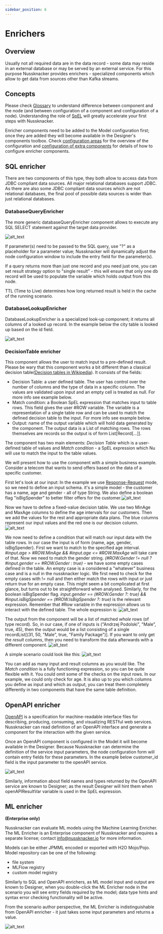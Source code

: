 ```yaml
---
sidebar_position: 6
---
```


# Enrichers

## Overview

Usually not all required data are in the data record - some data may reside in an external database or may be served by an external service. For this purpose Nussknacker provides enrichers - specialized components which allow to get data from sources other than Kafka streams.


## Concepts

Please check [Glossary](/about/GLOSSARY) to understand difference between component and the node (and between configuration of a component and configuration of a node). Understanding the role of [SpEL](/docs/scenarios_authoring/Intro#spel) will greatly accelerate your first steps with Nussknacker. 


Enricher components need to be added to the Model configuration first; once they are added they will become available in the Designer's components toolbox. Check [configuration areas](/docs/installation_configuration_guide/ModelConfiguration/#components-configuration) for the overview of the configuration and [configuration of extra components](../integration/OpenAPI.md) for details of how to configure enricher components.


## SQL enricher

There are two components of this type, they both allow to access data from JDBC compliant data sources. All major relational databases support JDBC. As there are also some JDBC compliant data sources which are not relational databases, the final pool of possible data sources is wider than just relational databases. 

### DatabaseQueryEnricher

The more generic databaseQueryEnricher component allows to execute any SQL SELECT statement against the target data provider. 

![alt_text](img/databaseQueryEnricher.png "databaseQuery Enricher")

If parameter(s) need to be passed to the SQL query, use "?" as a placeholder for a parameter value; Nussknacker will dynamically adjust the node configuration window to include the entry field for the parameter(s). 
   

If a query returns more than just one record and you need just one, you can set result strategy option to "single result" - this will ensure that only one db record will be used to populate the variable which holds output from this node. 


TTL (Time to Live) determines how long returned result is held in the cache of the running scenario. 

### DatabaseLookupEnricher

DatabaseLookupEnricher is a specialized look-up component; it returns all columns of a looked up record. In the example below the city table is looked up based on the id field. 

![alt_text](img/databaseLookupEnricher.png "databaseLookup Enricher")

### DecisionTable enricher

This component allows the user to match input to a pre-defined result. Please be wary that this component works a bit different than a classical decision table([Decision tables in Wikipedia](https://en.wikipedia.org/wiki/Decision_table)). It consists of the fields:

- Decision Table: a user defined table. The user has control over the number of columns and the type of data in a specific column. The values are validated upon input and an empty cell is treated as null. For more info see example below.
- Match condition: a Boolean SpEL expression that matches input to table rows. This field gives the user #ROW variable. The variable is a representation of a single table row and can be used to match the defined decision table to the input. For more info see example below.
- Output: name of the output variable which will hold data generated by the component. The output data is a List of matching rows. The rows themselves are records so the output is of form List[Record[...]].

The component has two main elements: _Decision Table_ which is a user-defined table of values and _Match condition_ - a SpEL expression which Nu will use to match the input to the table values.

We will present how to use the component with a simple business example. Consider a telecom that wants to send offers based on the data of a specific customer.

First let's look at our input: In the example we use [Response-Request](https://nussknacker.io/documentation/docs/scenarios_authoring/RRDataSourcesAndSinks/) mode, so we need to define an input schema.  it's a simple model - the customer has a name, age and gender - all of type String. We also define a boolean flag "isBigSpender" to better filter offers for the customer.![alt_text](img/decisionTableValues.png "basic decision table")
 
Now we have to define a fixed-value decision table. We use two MinAge and MaxAge columns to define the age intervals for our customers. Then we add the values for the rest and appropriate data plans. The blue columns represent our input values and the red one is our decision column.
![alt_text](img/decisionTableMobile.png "Basic decision table.")

We now need to define a condition that will match our input data with the table rows. In our case the input is of form {name, age, gender, isBigSpender}. First we want to match to the specified age interval. _#input.age > #ROW.MinAge && #input.age <= #ROW.MaxAge_ will take care of that. Now we need to match the gender string. _(#ROW.Gender != null ? #input.gender == #ROW.Gender : true)_ - we have some empty cases defined in the table. An empty case is a considered a "whatever" business case and is a null in the nussknacker logic. We first need to check for the empty cases with != null and then either match the rows with input or just return true for an empty case. This might seem a bit complicated at first glance, but turns out to be straightforward when analysed. Similarly, for the boolean isBigSpender flag. _input.gender == (#ROW.Gender ?: true) && #input.isBigSpender == (#ROW.IsBigSpender ?: true)_ is the relevant expression.  Remember that #Row variable in the expression allows us to interact with the defined table. The whole expression is:
![alt_text](img/decisionTableExpression.png "Expression matching input with rows.")

The output from the component will be a list of matched *whole* rows (of type record). So, in our case, if one of inputs is ("Andrzej Podolski", "Male", true, 45), then the output would be a list consisting of a single recordList[(31, 50, "Male", true, "Family Package")]. If you want to only get the _result columns_, then you need to transform the data afterwards with a different component.
![alt_text](img/decisionTableOutput.png "Sample input and matched output from the decision table.")

A simple scenario could look like this:
![alt_text](img/decisionTableSample.png "Sample scenarion using decision table component.")

You can add as many input and result columns as you would like. The _Match condition_ is a fully functioning expression, so you can be quite flexible with it. You could omit some of the checks on the input rows. In our example, we could only check for age. It is also up to you which columns you define as input and which as output, you can treat them completely differently in two components that have the same table definition.

  
## OpenAPI enricher

[OpenAPI](https://swagger.io) is a specification for machine-readable interface files for describing, producing, consuming, and visualizing RESTful web services. Nussknacker can read definition of an OpenAPI interface and generate a component for the interaction with the given service.

Once an OpenAPI component is configured in the Model it will become available in the Designer. Because Nussknacker can determine the definition of the service input parameters, the node configuration form will contain entry fields for these parameters. In the example below customer_id field is the input parameter to the openAPI service. 

![alt_text](img/openApiEnricher.png "openAPI Enricher")

Similarly, information about field names and types returned by the OpenAPI service are known to Designer; as the result Designer will hint them when openAPIResultVar variable is used in the SpEL expression. 
     
   
## ML enricher
**(Enterprise only)**

Nussknacker can evaluate ML models using the Machine Learning Enricher. The ML Enricher is an Enterprise component of Nussknacker and requires a separate license; contact info@nussknacker.io for more information. 

Models can be either JPMML encoded or exported with H2O Mojo/Pojo. 
Model repository can be one of the following:
- file system
- MLFlow registry
- custom model registry

Similarly to SQL and OpenAPI enrichers, as ML model input and output are known to Designer, when you double-click the ML Enricher node in the scenario you will see entry fields required by the model; data type hints and syntax error checking functionality will be active.   

From the scenario author perspective, the ML Enricher is indistinguishable from OpenAPI enricher - it just takes some input parameters and returns a value. 

![alt_text](img/mlEnricherForm.png "ML Enricher")

